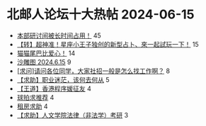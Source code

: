 # 北邮人论坛十大热帖 2024-06-15

- [本部研讨间被长时间占用！](https://bbs.byr.cn/article/Talking/6419769) 45
- [【转】超神准！星座小王子独创的新型占卜、來一起試玩一下！](https://bbs.byr.cn/article/Constellations/326533) 15
- [猫猫尾巴比爱心！](https://bbs.byr.cn/article/Picture/3364355) 14
- [沙雕图 2024.6.15](https://bbs.byr.cn/article/Joke/731244) 9
- [[求问]请问各位同学，大家社招一般是怎么找工作啊？](https://bbs.byr.cn/article/Job/2212501) 8
- [【求助】职业迷茫，该何去何从](https://bbs.byr.cn/article/WorkLife/1215678) 5
- [【王道】香港程序媛征友](https://bbs.byr.cn/article/Friends/2054155) 4
- [球拍求推荐](https://bbs.byr.cn/article/Badminton/163248) 4
- [租房求助](https://bbs.byr.cn/article/Home/137857) 4
- [【求助】人文学院法律（非法学）考研](https://bbs.byr.cn/article/AimGraduate/1230197) 3


